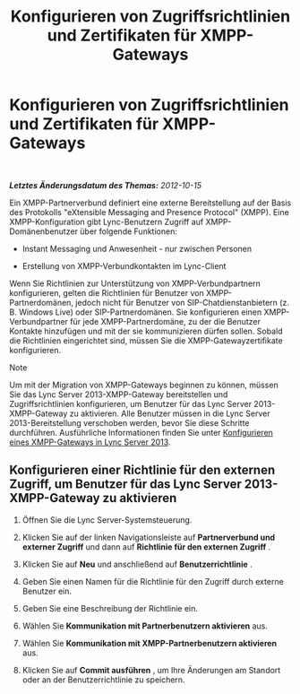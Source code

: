 ﻿---
title: Konfigurieren von Zugriffsrichtlinien und Zertifikaten für XMPP-Gateways
TOCTitle: Konfigurieren von Zugriffsrichtlinien und Zertifikaten für XMPP-Gateways
ms:assetid: fac02f4e-d14d-4be3-b53c-74c82436fd93
ms:mtpsurl: https://technet.microsoft.com/de-de/library/JJ721945(v=OCS.15)
ms:contentKeyID: 49891028
ms.date: 05/19/2016
mtps_version: v=OCS.15
ms.translationtype: HT
---

# Konfigurieren von Zugriffsrichtlinien und Zertifikaten für XMPP-Gateways

 

_**Letztes Änderungsdatum des Themas:** 2012-10-15_

Ein XMPP-Partnerverbund definiert eine externe Bereitstellung auf der Basis des Protokolls "eXtensible Messaging and Presence Protocol" (XMPP). Eine XMPP-Konfiguration gibt Lync-Benutzern Zugriff auf XMPP-Domänenbenutzer über folgende Funktionen:

  - Instant Messaging und Anwesenheit - nur zwischen Personen

  - Erstellung von XMPP-Verbundkontakten im Lync-Client

Wenn Sie Richtlinien zur Unterstützung von XMPP-Verbundpartnern konfigurieren, gelten die Richtlinien für Benutzer von XMPP-Partnerdomänen, jedoch nicht für Benutzer von SIP-Chatdienstanbietern (z. B. Windows Live) oder SIP-Partnerdomänen. Sie konfigurieren einen XMPP-Verbundpartner für jede XMPP-Partnerdomäne, zu der die Benutzer Kontakte hinzufügen und mit der sie kommunizieren dürfen sollen. Sobald die Richtlinien eingerichtet sind, müssen Sie die XMPP-Gatewayzertifikate konfigurieren.


> [!NOTE]
> Um mit der Migration von XMPP-Gateways beginnen zu können, müssen Sie das Lync Server 2013-XMPP-Gateway bereitstellen und Zugriffsrichtlinien konfigurieren, um Benutzer für das Lync Server 2013-XMPP-Gateway zu aktivieren. Alle Benutzer müssen in die Lync Server 2013-Bereitstellung verschoben werden, bevor Sie diese Schritte durchführen. Ausführliche Informationen finden Sie unter <A href="configure-xmpp-gateway-on-lync-server-2013.md">Konfigurieren eines XMPP-Gateways in Lync Server 2013</A>.



## Konfigurieren einer Richtlinie für den externen Zugriff, um Benutzer für das Lync Server 2013-XMPP-Gateway zu aktivieren

1.  Öffnen Sie die Lync Server-Systemsteuerung.

2.  Klicken Sie auf der linken Navigationsleiste auf **Partnerverbund und externer Zugriff** und dann auf **Richtlinie für den externen Zugriff** .

3.  Klicken Sie auf **Neu** und anschließend auf **Benutzerrichtlinie** .

4.  Geben Sie einen Namen für die Richtlinie für den Zugriff durch externe Benutzer ein.

5.  Geben Sie eine Beschreibung der Richtlinie ein.

6.  Wählen Sie **Kommunikation mit Partnerbenutzern aktivieren** aus.

7.  Wählen Sie **Kommunikation mit XMPP-Partnerbenutzern aktivieren** aus.

8.  Klicken Sie auf **Commit ausführen** , um Ihre Änderungen am Standort oder an der Benutzerrichtlinie zu speichern.

